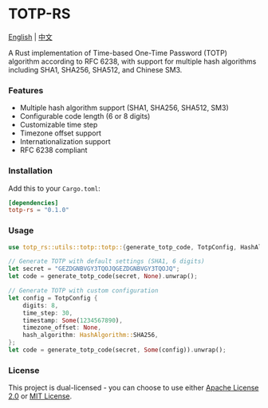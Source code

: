 # TOTP-RS

[English](README_EN.md) | [中文](README.md)

A Rust implementation of Time-based One-Time Password (TOTP) algorithm according to RFC 6238, with support for multiple hash algorithms including SHA1, SHA256, SHA512, and Chinese SM3.

### Features

- Multiple hash algorithm support (SHA1, SHA256, SHA512, SM3)
- Configurable code length (6 or 8 digits)
- Customizable time step
- Timezone offset support
- Internationalization support
- RFC 6238 compliant

### Installation

Add this to your `Cargo.toml`:

```toml
[dependencies]
totp-rs = "0.1.0"
```

### Usage

```rust
use totp_rs::utils::totp::totp::{generate_totp_code, TotpConfig, HashAlgorithm};

// Generate TOTP with default settings (SHA1, 6 digits)
let secret = "GEZDGNBVGY3TQOJQGEZDGNBVGY3TQOJQ";
let code = generate_totp_code(secret, None).unwrap();

// Generate TOTP with custom configuration
let config = TotpConfig {
    digits: 8,
    time_step: 30,
    timestamp: Some(1234567890),
    timezone_offset: None,
    hash_algorithm: HashAlgorithm::SHA256,
};
let code = generate_totp_code(secret, Some(config)).unwrap();
```

### License

This project is dual-licensed - you can choose to use either [Apache License 2.0](LICENSE-APACHE) or [MIT License](LICENSE-MIT).